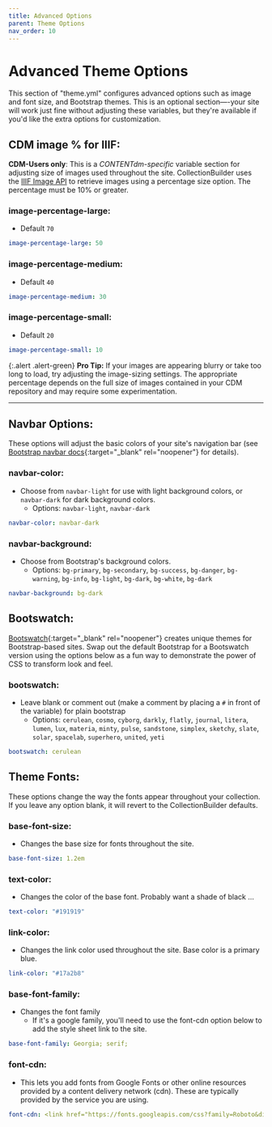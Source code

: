 ```yaml
---
title: Advanced Options
parent: Theme Options
nav_order: 10
---
```


# Advanced Theme Options

This section of "theme.yml" configures advanced options such as image and font size, and Bootstrap themes. 
This is an optional section—-your site will work just fine without adjusting these variables, but they're available if you'd like the extra options for customization.

## CDM image % for IIIF:

**CDM-Users only**: This is a *CONTENTdm-specific* variable section for adjusting size of images used throughout the site.
CollectionBuilder uses the [IIIF Image API](https://help.oclc.org/Metadata_Services/CONTENTdm/Advanced_website_customization/API_Reference/IIIF_API_reference) to retrieve images using a percentage size option. 
The percentage must be 10% or greater.

### image-percentage-large:
- Default `70`
```yaml
image-percentage-large: 50
```

### image-percentage-medium: 
- Default `40` 
```yaml
image-percentage-medium: 30
```

### image-percentage-small:
- Default `20`
```yaml
image-percentage-small: 10
```

{:.alert .alert-green}
**Pro Tip:** If your images are appearing blurry or take too long to load, try adjusting the image-sizing settings. The appropriate percentage depends on the full size of images contained in your CDM repository and may require some experimentation.

---

## Navbar Options:

These options will adjust the basic colors of your site's navigation bar (see [Bootstrap navbar docs](https://getbootstrap.com/docs/4.4/components/navbar/){:target="_blank" rel="noopener"} for details).

### navbar-color: 
- Choose from `navbar-light` for use with light background colors, or `navbar-dark` for dark background colors.
	- Options: `navbar-light`, `navbar-dark`
```yaml
navbar-color: navbar-dark
```

### navbar-background: 
- Choose from Bootstrap's background colors.
	- Options: `bg-primary`, `bg-secondary`, `bg-success`, `bg-danger`, `bg-warning`, `bg-info`, `bg-light`, `bg-dark`, `bg-white`, `bg-dark`
```yaml
navbar-background: bg-dark
```

## Bootswatch:

[Bootswatch](https://bootswatch.com/){:target="_blank" rel="noopener"} creates unique themes for Bootstrap-based sites. 
Swap out the default Bootstrap for a Bootswatch version using the options below as a fun way to demonstrate the power of CSS to transform look and feel. 

### bootswatch: 
- Leave blank or comment out (make a comment by placing a `#` in front of the variable) for plain bootstrap
	- Options: `cerulean`, `cosmo`, `cyborg`, `darkly`, `flatly`, `journal`, `litera`, `lumen`, `lux`, `materia`, `minty`, `pulse`, `sandstone`, `simplex`, `sketchy`, `slate`, `solar`, `spacelab`, `superhero`, `united`, `yeti`
```yaml
bootswatch: cerulean
```

## Theme Fonts:

These options change the way the fonts appear throughout your collection. 
If you leave any option blank, it will revert to the CollectionBuilder defaults.

### base-font-size: 
- Changes the base size for fonts throughout the site.
```yaml
base-font-size: 1.2em
```

### text-color: 
- Changes the color of the base font. Probably want a shade of black ... 
```yaml
text-color: "#191919"
```

### link-color: 
- Changes the link color used throughout the site. Base color is a primary blue. 
```yaml
link-color: "#17a2b8"
```

### base-font-family: 
- Changes the font family
	- If it's a google family, you'll need to use the font-cdn option below to add the style sheet link to the site.
```yaml
base-font-family: Georgia; serif;
```

### font-cdn: 
- This lets you add fonts from Google Fonts or other online resources provided by a content delivery network (cdn). These are typically provided by the service you are using. 
```yaml
font-cdn: <link href="https://fonts.googleapis.com/css?family=Roboto&display=swap" rel="stylesheet">
```

